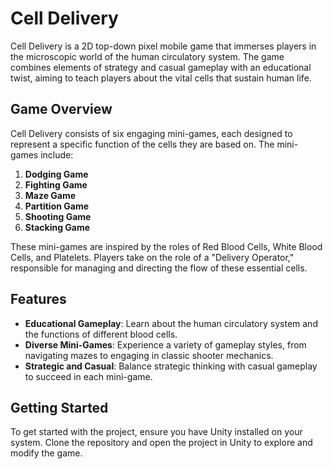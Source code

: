 # Cell Delivery

Cell Delivery is a 2D top-down pixel mobile game that immerses players in the microscopic world of the human circulatory system. The game combines elements of strategy and casual gameplay with an educational twist, aiming to teach players about the vital cells that sustain human life. 

## Game Overview

Cell Delivery consists of six engaging mini-games, each designed to represent a specific function of the cells they are based on. The mini-games include:

1. **Dodging Game**
2. **Fighting Game**
3. **Maze Game**
4. **Partition Game**
5. **Shooting Game**
6. **Stacking Game**

These mini-games are inspired by the roles of Red Blood Cells, White Blood Cells, and Platelets. Players take on the role of a "Delivery Operator," responsible for managing and directing the flow of these essential cells.

## Features

- **Educational Gameplay**: Learn about the human circulatory system and the functions of different blood cells.
- **Diverse Mini-Games**: Experience a variety of gameplay styles, from navigating mazes to engaging in classic shooter mechanics.
- **Strategic and Casual**: Balance strategic thinking with casual gameplay to succeed in each mini-game.

## Getting Started

To get started with the project, ensure you have Unity installed on your system. Clone the repository and open the project in Unity to explore and modify the game.
